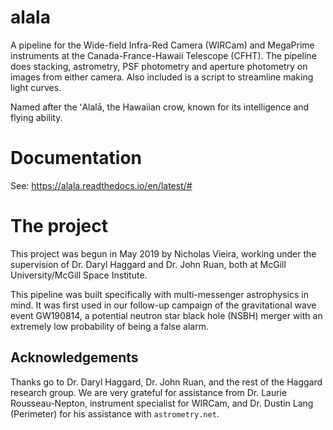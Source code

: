 # alala
A pipeline for the Wide-field Infra-Red Camera (WIRCam) and MegaPrime instruments at the Canada-France-Hawaii Telescope (CFHT). The pipeline does stacking, astrometry, PSF photometry and aperture photometry on images from either camera. Also included is a script to streamline making light curves.

Named after the ʻAlalā, the Hawaiian crow, known for its intelligence and flying ability.

# Documentation
See: https://alala.readthedocs.io/en/latest/#

# The project
This project was begun in May 2019 by Nicholas Vieira, working under the supervision of Dr. Daryl Haggard and Dr. John Ruan, both at McGill University/McGill Space Institute. 

This pipeline was built specifically with multi-messenger astrophysics in mind. It was first used in our follow-up campaign of the gravitational wave event GW190814, a potential neutron star black hole (NSBH) merger with an extremely low probability of being a false alarm. 

## Acknowledgements
Thanks go to Dr. Daryl Haggard, Dr. John Ruan, and the rest of the Haggard research group. We are very grateful for assistance from Dr. Laurie Rousseau-Nepton, instrument specialist for WIRCam, and Dr. Dustin Lang (Perimeter) for his assistance with `astrometry.net`.

